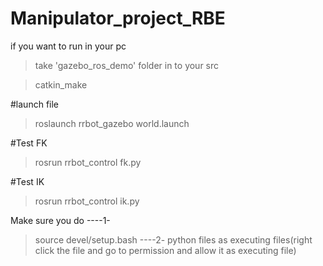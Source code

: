 # Manipulator_project_RBE

if you want to run in your pc

 > take 'gazebo_ros_demo' folder in to your src

 > catkin_make

#launch file

> roslaunch rrbot_gazebo world.launch

#Test FK

> rosrun rrbot_control fk.py

#Test IK

>rosrun rrbot_control ik.py

Make sure you do
 ----1-
> source devel/setup.bash
 ----2-
>python files as executing files(right click the file and go to permission and allow it as executing file)

